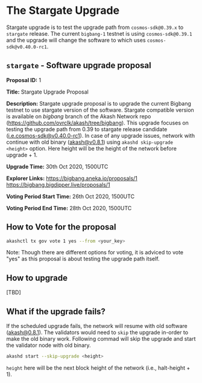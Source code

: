 # The Stargate Upgrade

Stargate upgrade is to test the upgrade path from `cosmos-sdk@0.39.x` to `stargate` release. The current `bigbang-1` testnet 
is using `cosmos-sdk@0.39.1` and the upgrade will change the software to which uses `cosmos-sdk@v0.40.0-rc1`.

## `stargate` - Software upgrade proposal
**Proposal ID:** 1

**Title:** Stargate Upgrade Proposal

**Description:** Stargate upgrade proposal is to upgrade the current Bigbang testnet to use stargate version of the software. 
Stargate compatible version is available on *bigbang* branch of the Akash Network repo (https://github.com/ovrclk/akash/tree/bigbang). 
This upgrade focuses on testing the upgrade path from 0.39 to stargate release candidate (i.e.cosmos-sdk@v0.40.0-rc1). In case of any upgrade issues, 
network with continue with old binary (akash@v0.8.1) using `akashd skip-upgrade <height>` option. Here height will be the height of 
the network before upgrade + 1.

**Upgrade Time:** 30th Oct 2020, 1500UTC

**Explorer Links:** https://bigbang.aneka.io/proposals/1 https://bigbang.bigdipper.live/proposals/1

**Voting Period Start Time:** 26th Oct 2020, 1500UTC 

**Voting Period End Time:** 28th Oct 2020, 1500UTC 

## How to Vote for the proposal

```sh
akashctl tx gov vote 1 yes --from <your_key>
```
Note: Though there are different options for voting, it is adviced to vote "yes" as this proposal is about testing the upgrade path itself.
 
## How to upgrade 
[TBD]

## What if the upgrade fails?

If the scheduled upgrade fails, the network will resume with old software (akash@0.8.1). The validators would need to `skip` the upgrade in-order to 
make the old binary work. Following commad will skip the upgrade and start the validator node with old binary.

```sh
akashd start --skip-upgrade <height>
```
`height` here will be the next block height of the network (i.e., halt-height + 1).
